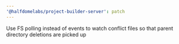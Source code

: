 ```yaml
---
'@halfdomelabs/project-builder-server': patch
---
```


Use FS polling instead of events to watch conflict files so that parent directory deletions are picked up
